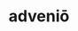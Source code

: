 ---
title: adveniō
meaning: to arrive
ch: five
pos: verb
secondppstem: adven
infend: īre
conjugation: fourth
---